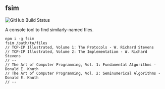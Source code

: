 fsim
----

![GitHub Build Status](https://github.com/infojunkie/isbn-info/workflows/Test/badge.svg)

A console tool to find similarly-named files.

```
npm i -g fsim
fsim /path/to/files
// TCP-IP Illustrated, Volume 1: The Protocols - W. Richard Stevens
// TCP-IP Illustrated, Volume 2: The Implementation - W. Richard Stevens
// --
// The Art of Computer Programming, Vol. 1: Fundamental Algorithms - Donald E. Knuth
// The Art of Computer Programming, Vol. 2: Seminumerical Algorithms - Donald E. Knuth
// --
```
